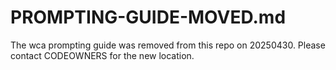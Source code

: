# PROMPTING-GUIDE-MOVED.md

The wca prompting guide was removed from this repo on 20250430. Please contact CODEOWNERS for the new location.
